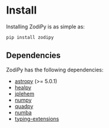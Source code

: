 # Install

Installing ZodiPy is as simple as:

```
pip install zodipy
```

## Dependencies
ZodiPy has the following dependencies:

- [astropy](https://www.astropy.org) (>= 5.0.1)
- [healpy](https://healpy.readthedocs.io/en/latest/)
- [jplehem](https://pypi.org/project/jplephem/)
- [numpy](https://numpy.org)
- [quadpy](https://pypi.org/project/quadpy/)
- [numba](https://numba.pydata.org)
- [typing-extensions](https://pypi.org/project/typing-extensions/>)